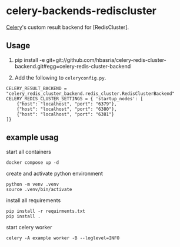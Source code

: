 # celery-backends-rediscluster

[Celery](http://www.celeryproject.org/)'s custom result backend for [RedisCluster].

## Usage

1. pip install -e git+git://github.com/hbasria/celery-redis-cluster-backend.git#egg=celery-redis-cluster-backend

2. Add the following to `celeryconfig.py`.

```
CELERY_RESULT_BACKEND = "celery_redis_cluster_backend.redis_cluster.RedisClusterBackend"
CELERY_REDIS_CLUSTER_SETTINGS = { 'startup_nodes': [
    {"host": "localhost", "port": "6379"},
    {"host": "localhost", "port": "6380"},
    {"host": "localhost", "port": "6381"}
]}
```

## example usag

start all containers

```
docker compose up -d
```

create and activate python environment 

```
python -m venv .venv
source .venv/bin/activate
```

install all requirements

```
pip install -r requirments.txt
pip install .
```

start celery worker

```
celery -A example worker -B --loglevel=INFO
```

